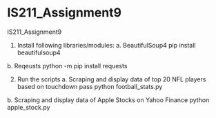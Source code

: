 # IS211_Assignment9
IS211_Assignment9

1. Install following libraries/modules:
  a. BeautifulSoup4
     pip install beautifulsoup4

  b. Reqeusts
     python -m pip install requests
      
2. Run the scripts
  a. Scraping and display data of top 20 NFL players based on touchdown pass
     python football_stats.py
     
  b. Scraping and display data of Apple Stocks on Yahoo Finance
     python apple_stock.py

